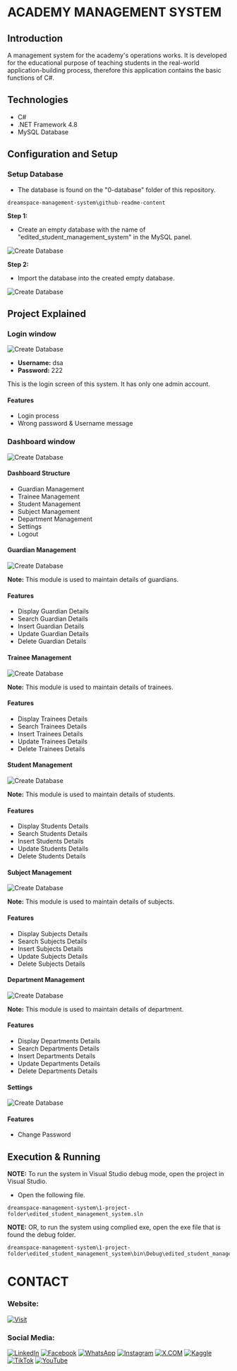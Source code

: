 # ACADEMY MANAGEMENT SYSTEM

## Introduction

A management system for the academy's operations works. It is developed for the educational purpose of teaching students in the real-world application-building process, therefore this application contains the basic functions of C#.

## Technologies

- C#
- .NET Framework 4.8
- MySQL Database

## Configuration and Setup

### Setup Database

- The database is found on the "0-database" folder of this repository.

```
dreamspace-management-system\github-readme-content
```  


**Step 1:**
-  Create an empty database with the name of "edited_student_management_system" in the MySQL panel.


![Create Database](github-readme-content/create-database.jpg)


**Step 2:**
-  Import the database into the created empty database.

![Create Database](github-readme-content/import-database.jpg)



## Project Explained

### Login window

![Create Database](github-readme-content/login-page.jpg)


- **Username:** dsa
- **Password:** 222

This is the login screen of this system. It has only one admin account.


#### Features
- Login process
- Wrong password & Username message


### Dashboard window

![Create Database](github-readme-content/dashboard.jpg)

#### Dashboard Structure

- Guardian Management
- Trainee Management
- Student Management
- Subject Management
- Department Management
- Settings
- Logout

#### Guardian Management

![Create Database](github-readme-content/gurdian-management.jpg)

**Note:** This module is used to maintain details of guardians.

#### Features
- Display Guardian Details
- Search Guardian Details
- Insert Guardian Details
- Update Guardian Details
- Delete Guardian Details


#### Trainee Management

![Create Database](github-readme-content/trainee-management.jpg)

**Note:** This module is used to maintain details of trainees.

#### Features
- Display Trainees Details
- Search Trainees Details
- Insert Trainees Details
- Update Trainees Details
- Delete Trainees Details


#### Student Management

![Create Database](github-readme-content/student-management.jpg)

**Note:** This module is used to maintain details of students.

#### Features
- Display Students Details
- Search Students Details
- Insert Students Details
- Update Students Details
- Delete Students Details


#### Subject Management

![Create Database](github-readme-content/subject-management.jpg)

**Note:** This module is used to maintain details of subjects.

#### Features
- Display Subjects Details
- Search Subjects Details
- Insert Subjects Details
- Update Subjects Details
- Delete Subjects Details


#### Department Management

![Create Database](github-readme-content/department-management.jpg)

**Note:** This module is used to maintain details of department.

#### Features
- Display Departments Details
- Search Departments Details
- Insert Departments Details
- Update Departments Details
- Delete Departments Details

#### Settings

![Create Database](github-readme-content/settings.jpg)


#### Features
- Change Password

## Execution & Running

**NOTE:** To run the system in Visual Studio debug mode, open the project in Visual Studio.

- Open the following file.

```
dreamspace-management-system\1-project-folder\edited_student_management_system.sln
```

**NOTE:** OR, to run the system using complied exe, open the exe file that is found the debug folder.

```
dreamspace-management-system\1-project-folder\edited_student_management_system\bin\Debug\edited_student_management_system.exe
```


# CONTACT

### Website: 

[![Visit](https://img.shields.io/badge/Visit%3A%20www.gunarakulan.info-%23E01E5A?style=flat&logo=realm&logoColor=white)](https://www.gunarakulan.info)

### Social Media:

[![LinkedIn](https://img.shields.io/badge/-LinkedIn-0A66C2?style=for-the-badge&logo=linkedin&logoColor=white)](https://www.linkedin.com/in/gunarakulangunaretnam)
[![Facebook](https://img.shields.io/badge/-Facebook-196dcc?style=for-the-badge&logo=facebook&logoColor=white)](https://www.facebook.com/gunarakulangunaretnam)
[![WhatsApp](https://img.shields.io/badge/-WhatsApp-07a647?style=for-the-badge&logo=whatsapp&logoColor=white)](https://wa.me/94740001141?text=WhatsApp%3A%20%2B9740001141)
[![Instagram](https://img.shields.io/badge/-Instagram-bd3651?style=for-the-badge&logo=instagram&logoColor=white)](https://www.instagram.com/gunarakulangunaretnam)
[![X.COM](https://img.shields.io/badge/-X.COM-0066ff?style=for-the-badge&logo=x&logoColor=white)](https://x.com/gunarakulangr)
[![Kaggle](https://img.shields.io/badge/-Kaggle-3295bd?style=for-the-badge&logo=kaggle&logoColor=white)](https://www.kaggle.com/gunarakulangr)
[![TikTok](https://img.shields.io/badge/-TikTok-579ea3?style=for-the-badge&logo=tiktok&logoColor=white)](https://www.tiktok.com/@gunarakulangunaretnam)
[![YouTube](https://img.shields.io/badge/-YouTube-a82121?style=for-the-badge&logo=youtube&logoColor=white)](https://www.youtube.com/channel/UCjMOdgHFAjAdBKiqV8y2Tww)

